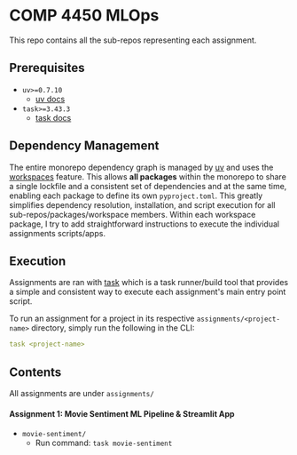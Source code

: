 # COMP 4450 MLOps
This repo contains all the sub-repos representing each assignment. 

## Prerequisites
- `uv>=0.7.10`
  - [uv docs](https://docs.astral.sh/uv/getting-started/installation/)
- `task>=3.43.3`
  - [task docs](https://taskfile.dev/installation/)

## Dependency Management
The entire monorepo dependency graph is managed by [uv](https://docs.astral.sh/uv/) and uses the [workspaces](https://docs.astral.sh/uv/concepts/projects/workspaces/) feature. This allows __all packages__ within the monorepo to share a single lockfile and a consistent set of dependencies and at the same time, enabling each package to define its own `pyproject.toml`. This greatly simplifies dependency resolution, installation, and script execution for all sub-repos/packages/workspace members. Within each workspace package, I try to add straightforward instructions to execute the individual assignments scripts/apps.

## Execution
Assignments are ran with [task](https://taskfile.dev/) which is a task runner/build tool that provides a simple and consistent way to execute each assignment's main entry point script.

To run an assignment for a project in its respective `assignments/<project-name>` directory, simply run the following in the CLI:
```yaml
task <project-name>
```

## Contents 
All assignments are under `assignments/`

#### Assignment 1: Movie Sentiment ML Pipeline & Streamlit App
- `movie-sentiment/`
  - Run command: `task movie-sentiment`






